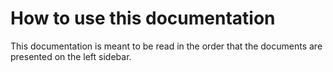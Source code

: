 # How to use this documentation

This documentation is meant to be read in the order that the documents are
presented on the left sidebar.
